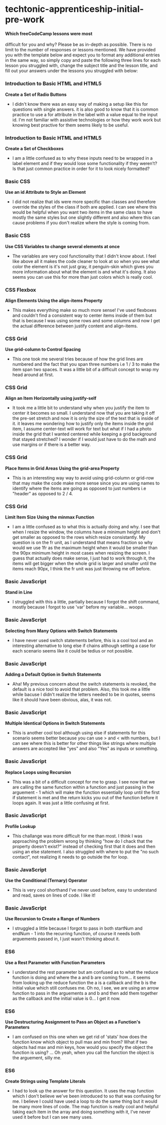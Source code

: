 # techtonic-apprenticeship-initial-pre-work

#### Which freeCodeCamp lessons were most
difficult for you and why? Please be as
in-depth as possible. There is no limit to
the number of responses or lessons
mentioned. We have provided you with the
template below and expect you to format any
additional entries in the same way, so
simply copy and paste the following three
lines for each lesson you struggled with,
change the subject title and the lesson
title, and fill out your answers under the
lessons you struggled with below:
### Introduction to Basic HTML and HTML5
**Create a Set of Radio Buttons**
- I didn't know there was an easy way of making a setup like this for questions with single answers. it is also good to know that it is common practice to use a for attribute in the label with a value equal to the input id. I'm not familiar with assistive technologies or how they work work but knowing best practive for them seems likely to be useful.
### Introduction to Basic HTML and HTML5
**Create a Set of Checkboxes**
- I am a little confused as to why these inputs need to be wrapped in a label element and if they would lose some functionality if they weren’t? Is that just common practice in order for it to look nicely formatted?
### Basic CSS
**Use an id Attribute to Style an Element**
- I did not realize that ids were more specific than classes and therefore override the styles of the class if both are applied. I can see where this would be helpful when you want two items in the same class to have mostly the same styles but one slightly different and also where this can cause problems if you don't realize where the style is coming from. 
### Basic CSS
**Use CSS Variables to change several elements at once**
- The variables are very cool functionality that I didn't know about. I feel like above all it makes the code cleaner to look at so when you see what color the element is it's not just gray, it penguin-skin which gives you more information about what the element is and what it's doing. It also seems you can use this for more than just colors which is really cool. 
### CSS Flexbox
**Align Elements Using the align-items Property**
- This makes everything make so much more sense! I've used flexboxes and couldn't find a consistent way to center items inside of them but that is because I was using some rows and some columns and now I get the actual difference between justify content and align-items.
### CSS Grid
**Use grid-column to Control Spacing**
- This one took me several tries because of how the grid lines are numbered and the fact that you span three numbers i.e 1 / 3 to make the item span two spaces. It was a little bit of a difficult concept to wrap my head around at first.
### CSS Grid
**Align an Item Horizontally using justify-self**
- It took me a little bit to understand why when you justify the item to center it becomes so small. I understand now that you are taking it off the pre-set stretch and now it is only the size of the text that is inside of it. it leaves me wondering how to justify only the items inside the grid item, I assume center-text will work for text but what if I had a photo inside the grid that I wanted centered while keeping a grid background that stayed stretched? I wonder if I would just have to do the math and use margins or if there is a better way.
### CSS Grid
**Place Items in Grid Areas Using the grid-area Property**
- This is an interesting way way to avoid using grid-column or grid-row that may make the code make more sense since you are using names to identify where the items are going as opposed to just numbers i.e "header" as opposed to 2 / 4.
### CSS Grid
**Limit Item Size Using the minmax Function**
- I am a little confused as to what this is actually doing and why. I see that when I resize the window, the columns have a minimum height and don't get smaller as opposed to the rows which resize consistantly. My question is on the fr unit, as I understand that means fraction so why would we use 1fr as the maximum height when it would be smaller than the 90px minimum height in most cases when resizing the screen. I guess that actually does make sense, I just had to work through it, the items will get bigger when the whole grid is larger and smaller until the items reach 90px, I think the fr unit was just throwing me off before. 
### Basic JavaScript
**Stand in Line**
- I struggled with this a little, partially because I forgot the shift command, mostly because I forgot to use 'var' before my variable... woops.
### Basic JavaScript
**Selecting from Many Options with Switch Statements**
- I have never used switch statements before, this is a cool tool and an interesting alternative to long else if chains although setting a case for each scenario seems like it could be tedius or not possible.
### Basic JavaScript
**Adding a Default Option in Switch Statements**
- Aha! My previous concern about the switch statements is revoked, the default is a nice tool to avoid that problem. Also, this took me a little while bacuse I didn't realize the letters needed to be in quotes, seems like it should have been obvious, alas, it was not.
### Basic JavaScript
**Multiple Identical Options in Switch Statements**
- This is another cool tool although using else if statements for this scenario seems better because you can use > and < with numbers, but I can see where this is better for other things like strings where multiple answers are accepted like "yes" and also "Yes" as inputs or something. 
### Basic JavaScript
**Replace Loops using Recursion**
- This was a bit of a difficult concept for me to grasp. I see now that we are calling the same function within a function and just passing in the arguement - 1 which will make the function essentially loop until the first if statement is met and the return kicks you out of the function before it loops again. It was just a little confusing at first.
### Basic JavaScript
**Profile Lookup**
- This challange was more difficult for me than most. I think I was approaching the problem wrong by thinking "how do I chack that the property doesn't exist?" instead of checking first that it does and then using an else statement. I also struggled with where to put the "no such contact", not realizing it needs to go outside the for loop.
### Basic JavaScript
**Use the Conditional (Ternary) Operator**
- This is very cool shorthand I've never used before, easy to understand and read, saves on lines of code. I like it!
### Basic JavaScript
**Use Recursion to Create a Range of Numbers**
- I struggled a little because I forgot to pass in both startNum and endNum - 1 into the recurring function, of course it needs both arguements passed in, I just wasn't thinking about it. 
### ES6
**Use a Rest Parameter with Function Parameters**
- I understand the rest parameter but am confused as to what the reduce function is doing and where the a and b are coming from... it seems from looking up the reduce function the a is a callback and the b is the initial value which still confuses me. Oh no, I see, we are using an arrow function to pass in the arguements a and b and then add them together as the callback and the initial value is 0... I get it now.
### ES6
**Use Destructuring Assignment to Pass an Object as a Function's Parameters**
- I am confused on this one when we get rid of 'stats' how does the function know which object to pull max and min from? What if two objects had max and min keys, how would you specify the object the function is using? ... Oh yeah, when you call the function the object is the arguement, silly me. 
### ES6
**Create Strings using Template Literals**
- I had to look up the answer for this question. It uses the map function which I don't believe we've been introduced to so that was confusing for me. I believe I could have used a loop to do the same thing but it would be many more lines of code. The map function is really cool and helpful taking each item in the array and doing something with it, I've never used it before but I can see many uses.

